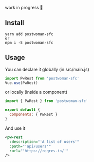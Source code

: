 work in progress :construction:

## Install
```
yarn add postwoman-sfc
or
npm i -S postwoman-sfc
```

## Usage
You can declare it globally (in src/main.js)

```javascript
import PwRest from 'postwoman-sfc'
Vue.use(PwRest)
```

or locally (inside a component)
```javascript
import { PwRest } from 'postwoman-sfc'

export default {
  components: { PwRest }
}
```

And use it
```xml
<pw-rest
  :description="'A list of users'"
  :path="'api/users'"
  :url="'https://reqres.in/'"
/>
```
